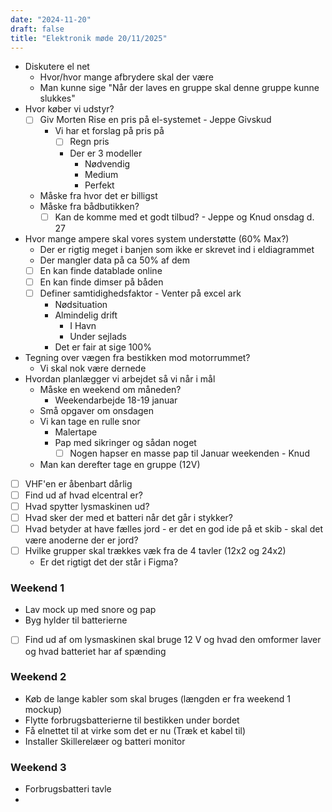 ```yaml
---
date: "2024-11-20"
draft: false
title: "Elektronik møde 20/11/2025"
---
```


- Diskutere el net
  - Hvor/hvor mange afbrydere skal der være
  - Man kunne sige "Når der laves en gruppe skal denne gruppe kunne slukkes"
- Hvor køber vi udstyr?
  - [ ] Giv Morten Rise en pris på el-systemet - Jeppe Givskud
    - Vi har et forslag på pris på
      - [ ] Regn pris
      - Der er 3 modeller
        - Nødvendig
        - Medium
        - Perfekt
  - Måske fra hvor det er billigst
  - Måske fra bådbutikken?
    - [ ] Kan de komme med et godt tilbud? - Jeppe og Knud onsdag d. 27
- Hvor mange ampere skal vores system understøtte (60% Max?)
  - Der er rigtig meget i banjen som ikke er skrevet ind i eldiagrammet
  - Der mangler data på ca 50% af dem
  - [ ] En kan finde datablade online
  - [ ] En kan finde dimser på båden
  - [ ] Definer samtidighedsfaktor - Venter på excel ark
    - Nødsituation
    - Almindelig drift
      - I Havn
      - Under sejlads
    - Det er fair at sige 100%
- Tegning over vægen fra bestikken mod motorrummet?
  - Vi skal nok være dernede
- Hvordan planlægger vi arbejdet så vi når i mål
  - Måske en weekend om måneden?
    - Weekendarbejde 18-19 januar
  - Små opgaver om onsdagen
  - Vi kan tage en rulle snor
    - Malertape
    - Pap med sikringer og sådan noget
      - [ ] Nogen hapser en masse pap til Januar weekenden - Knud
  - Man kan derefter tage en gruppe (12V)
- [ ] VHF'en er åbenbart dårlig
- [ ] Find ud af hvad elcentral er?
- [ ] Hvad spytter lysmaskinen ud?
- [ ] Hvad sker der med et batteri når det går i stykker?
- [ ] Hvad betyder at have fælles jord - er det en god ide på et skib - skal det være anoderne der er jord?
- [ ] Hvilke grupper skal trækkes væk fra de 4 tavler (12x2 og 24x2)
  - Er det rigtigt det der står i Figma?

### Weekend 1

- Lav mock up med snore og pap
- Byg hylder til batterierne
- [ ] Find ud af om lysmaskinen skal bruge 12 V og hvad den omformer laver og hvad batteriet har af spænding

### Weekend 2

- Køb de lange kabler som skal bruges (længden er fra weekend 1 mockup)
- Flytte forbrugsbatterierne til bestikken under bordet
- Få elnettet til at virke som det er nu (Træk et kabel til)
- Installer Skillerelæer og batteri monitor

### Weekend 3

- Forbrugsbatteri tavle
-
